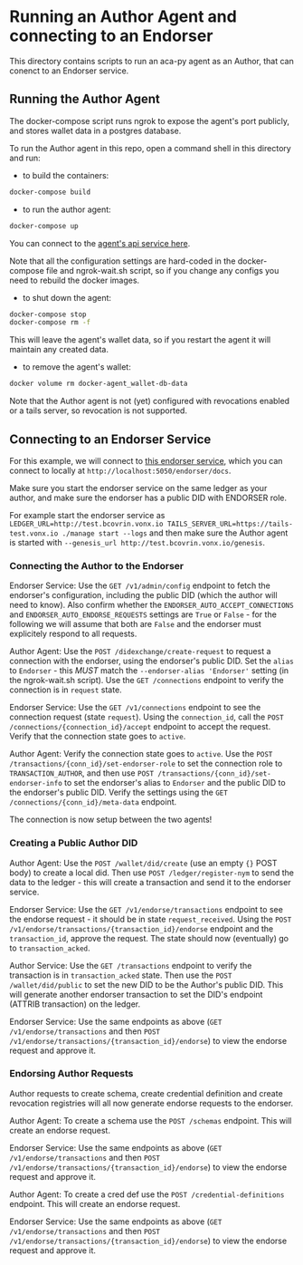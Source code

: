 # Running an Author Agent and connecting to an Endorser

This directory contains scripts to run an aca-py agent as an Author, that can conenct to an Endorser service.

## Running the Author Agent

The docker-compose script runs ngrok to expose the agent's port publicly, and stores wallet data in a postgres database.

To run the Author agent in this repo, open a command shell in this directory and run:

- to build the containers:

```bash
docker-compose build
```

- to run the author agent:

```bash
docker-compose up
```

You can connect to the [agent's api service here](http://localhost:8010).

Note that all the configuration settings are hard-coded in the docker-compose file and ngrok-wait.sh script, so if you change any configs you need to rebuild the docker images.

- to shut down the agent:

```bash
docker-compose stop
docker-compose rm -f
```

This will leave the agent's wallet data, so if you restart the agent it will maintain any created data.

- to remove the agent's wallet:

```bash
docker volume rm docker-agent_wallet-db-data
```

Note that the Author agent is not (yet) configured with revocations enabled or a tails server, so revocation is not supported.

## Connecting to an Endorser Service

For this example, we will connect to [this endorser service](https://github.com/bcgov/aries-endorser-service), which you can connect to locally at `http://localhost:5050/endorser/docs`.

Make sure you start the endorser service on the same ledger as your author, and make sure the endorser has a public DID with ENDORSER role.

For example start the endorser service as `LEDGER_URL=http://test.bcovrin.vonx.io TAILS_SERVER_URL=https://tails-test.vonx.io ./manage start --logs` and then make sure the Author agent is started with `--genesis_url http://test.bcovrin.vonx.io/genesis`.

### Connecting the Author to the Endorser

Endorser Service:  Use the `GET /v1/admin/config` endpoint to fetch the endorser's configuration, including the public DID (which the author will need to know).  Also confirm whether the `ENDORSER_AUTO_ACCEPT_CONNECTIONS` and `ENDORSER_AUTO_ENDORSE_REQUESTS` settings are `True` or `False` - for the following we will assume that both are `False` and the endorser must explicitely respond to all requests.

Author Agent:  Use the `POST /didexchange/create-request` to request a connection with the endorser, using the endorser's public DID.  Set the `alias` to `Endorser` - this *MUST* match the `--endorser-alias 'Endorser'` setting (in the ngrok-wait.sh script).  Use the `GET /connections` endpoint to verify the connection is in `request` state.

Endorser Service:  Use the `GET /v1/connections` endpoint to see the connection request (state `request`).  Using the `connection_id`, call the `POST /connections/{connection_id}/accept` endpoint to accept the request.  Verify that the connection state goes to `active`.

Author Agent:  Verify the connection state goes to `active`.  Use the `POST /transactions/{conn_id}/set-endorser-role` to set the connection role to `TRANSACTION_AUTHOR`, and then use `POST /transactions/{conn_id}/set-endorser-info` to set the endorser's alias to `Endorser` and the public DID to the endorser's public DID.  Verify the settings using the `GET /connections/{conn_id}/meta-data` endpoint.

The connection is now setup between the two agents!

### Creating a Public Author DID

Author Agent:  Use the `POST /wallet/did/create` (use an empty `{}` POST body) to create a local did.  Then use `POST /ledger/register-nym` to send the data to the ledger - this will create a transaction and send it to the endorser service.

Endorser Service:  Use the `GET /v1/endorse/transactions` endpoint to see the endorse request - it should be in state `request_received`.  Using the `POST /v1/endorse/transactions/{transaction_id}/endorse` endpoint and the `transaction_id`, approve the request.  The state should now (eventually) go to `transaction_acked`.

Author Service:  Use the `GET /transactions` endpoint to verify the transaction is in `transaction_acked` state.  Then use the `POST /wallet/did/public` to set the new DID to be the Author's public DID.  This will generate another endorser transaction to set the DID's endpoint (ATTRIB transaction) on the ledger.

Endorser Service:  Use the same endpoints as above (`GET /v1/endorse/transactions` and then `POST /v1/endorse/transactions/{transaction_id}/endorse`) to view the endorse request and approve it.

### Endorsing Author Requests

Author requests to create schema, create credential definition and create revocation registries will all now generate endorse requests to the endorser.

Author Agent:  To create a schema use the `POST /schemas` endpoint.  This will create an endorse request.

Endorser Service:  Use the same endpoints as above (`GET /v1/endorse/transactions` and then `POST /v1/endorse/transactions/{transaction_id}/endorse`) to view the endorse request and approve it.

Author Agent:  To create a cred def use the `POST /credential-definitions` endpoint.  This will create an endorse request.

Endorser Service:  Use the same endpoints as above (`GET /v1/endorse/transactions` and then `POST /v1/endorse/transactions/{transaction_id}/endorse`) to view the endorse request and approve it.



